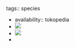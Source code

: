 tags:: species

- availability:: tokopedia
- ![](https://peach-geographical-bat-397.mypinata.cloud/ipfs/QmaBSaYDkyzBdWsTD1yrj19nCXfCeqNvTQY9zNFZaZ64zx)
- ![](https://peach-geographical-bat-397.mypinata.cloud/ipfs/QmbNE4UzxiTpdrFP4kGsLp21TSdd6uPK8cuAPRFYXdiQkF)
-